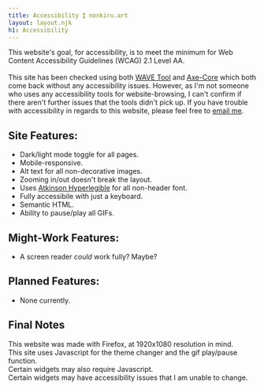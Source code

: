 ```yaml
---
title: Accessibility ⁑ nonkiru.art
layout: layout.njk
h1: Accessibility
---
```


This website's goal, for accessibility, is to meet the minimum for Web Content Accessibility Guidelines (WCAG) 2.1 Level AA.
<br><br>
This site has been checked using both [WAVE Tool](https://wave.webaim.org/) and [Axe-Core](https://github.com/dequelabs/axe-core) which both come back without any accessibility issues. However, as I'm not someone who uses any accessibility tools for website-browsing, I can't confirm if there aren't further issues that the tools didn't pick up. If you have trouble with accessibility in regards to this website, please feel free to <a href="mailto:nonkiru@gmail.com">email me</a>.
<br>

## Site Features:
- Dark/light mode toggle for all pages.
- Mobile-responsive.
- Alt text for all non-decorative images.
- Zooming in/out doesn't break the layout.
- Uses [Atkinson Hyperlegible](https://brailleinstitute.org/freefont) for all non-header font.
- Fully accessibile with just a keyboard.
- Semantic HTML.
- Ability to pause/play all GIFs.


## Might-Work Features:
- A screen reader *could* work fully? Maybe?


## Planned Features:
- None currently.

## Final Notes
This website was made with Firefox, at 1920x1080 resolution in mind.
<br>This site uses Javascript for the theme changer and the gif play/pause function.
<br>Certain widgets may also require Javascript.
<br>Certain widgets may have accessibility issues that I am unable to change.